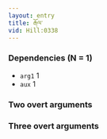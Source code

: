 ```yaml
---
layout: entry
title: རྒོལ་
vid: Hill:0338
---
```

### Dependencies (N = 1)
* `arg1` 1
* `aux` 1


### Two overt arguments


### Three overt arguments
